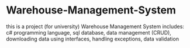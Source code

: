 # Warehouse-Management-System

this is a project (for university) Warehouse Management System 
includes: c# programming language, sql database, data management (CRUD),
downloading data using interfaces, handling exceptions, data validation
